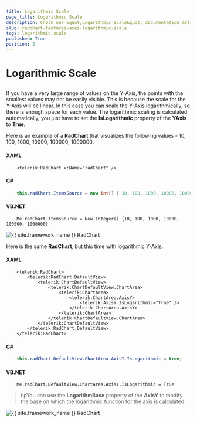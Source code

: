 ```yaml
---
title: Logarithmic Scale
page_title: Logarithmic Scale
description: Check our &quot;Logarithmic Scale&quot; documentation article for the RadChart {{ site.framework_name }} control.
slug: radchart-features-axes-logarithmic-scale
tags: logarithmic,scale
published: True
position: 5
---
```


# Logarithmic Scale



## 

If you have a very large range of values on the Y-Axis, the points with the smallest values may not be easily visible. This is because the scale for the Y-Axis will be linear. In this case you can scale the Y-Axis logarithmically, so there is enough space for each value. The logarithmic scaling is calculated automatically, you just have to set the __IsLogarithmic__ property of the __YAxis__ to __True__.

Here is an example of a __RadChart__ that visualizes the following values - 10, 100, 1000, 10000, 100000, 1000000.

#### __XAML__

```XAML
	<telerik:RadChart x:Name="radChart" />
```



#### __C#__

```C#
	this.radChart.ItemsSource = new int[] { 10, 100, 1000, 10000, 100000, 1000000 };
```



#### __VB.NET__

```VB.NET
	Me.radChart.ItemsSource = New Integer() {10, 100, 1000, 10000, 100000, 1000000}
```

![{{ site.framework_name }} RadChart  ](images/RadChart_Features_Axes_Logarithmic_Scale_01.png)

Here is the same __RadChart__, but this time with logarithmic Y-Axis.

#### __XAML__

```XAML
	<telerik:RadChart>
	    <telerik:RadChart.DefaultView>
	        <telerik:ChartDefaultView>
	            <telerik:ChartDefaultView.ChartArea>
	                <telerik:ChartArea>
	                    <telerik:ChartArea.AxisY>
	                        <telerik:AxisY IsLogarithmic="True" />
	                    </telerik:ChartArea.AxisY>
	                </telerik:ChartArea>
	            </telerik:ChartDefaultView.ChartArea>
	        </telerik:ChartDefaultView>
	    </telerik:RadChart.DefaultView>
	</telerik:RadChart>
```



#### __C#__

```C#
	this.radChart.DefaultView.ChartArea.AxisY.IsLogarithmic = true;
```



#### __VB.NET__

```VB.NET
	Me.radChart.DefaultView.ChartArea.AxisY.IsLogarithmic = True
```



>tipYou can use the __LogarithmBase__ property of the __AxisY__ to modify the base on which the logarithmic function for the axis is calculated.

![{{ site.framework_name }} RadChart  ](images/RadChart_Features_Axes_Logarithmic_Scale_02.png)
